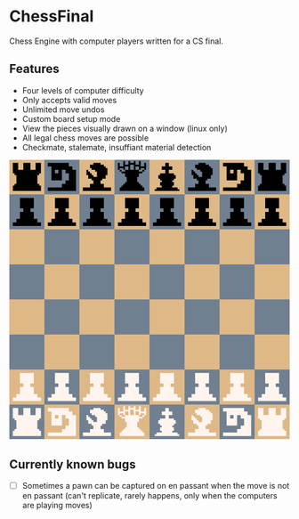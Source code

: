 # ChessFinal
Chess Engine with computer players written for a CS final.

## Features
 - Four levels of computer difficulty
 - Only accepts valid moves
 - Unlimited move undos
 - Custom board setup mode
 - View the pieces visually drawn on a window (linux only)
 - All legal chess moves are possible
 - Checkmate, stalemate, insuffiant material detection

![Image of the graphical chessboard](https://github.com/Emualluig/ChessFinal/blob/main/chessgraphics.png)

## Currently known bugs
 - [ ] Sometimes a pawn can be captured on en passant when the move is not en passant (can't replicate, rarely happens, only when the computers are playing moves)
